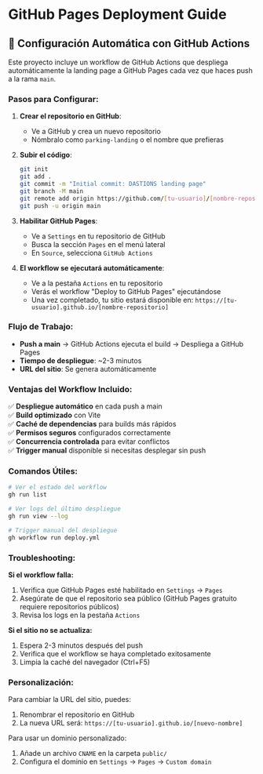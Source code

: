 # GitHub Pages Deployment Guide

## 🚀 Configuración Automática con GitHub Actions

Este proyecto incluye un workflow de GitHub Actions que despliega automáticamente la landing page a GitHub Pages cada vez que haces push a la rama `main`.

### Pasos para Configurar:

1. **Crear el repositorio en GitHub**:
   - Ve a GitHub y crea un nuevo repositorio
   - Nómbralo como `parking-landing` o el nombre que prefieras

2. **Subir el código**:
   ```bash
   git init
   git add .
   git commit -m "Initial commit: DASTIONS landing page"
   git branch -M main
   git remote add origin https://github.com/[tu-usuario]/[nombre-repositorio].git
   git push -u origin main
   ```

3. **Habilitar GitHub Pages**:
   - Ve a `Settings` en tu repositorio de GitHub
   - Busca la sección `Pages` en el menú lateral
   - En `Source`, selecciona `GitHub Actions`

4. **El workflow se ejecutará automáticamente**:
   - Ve a la pestaña `Actions` en tu repositorio
   - Verás el workflow "Deploy to GitHub Pages" ejecutándose
   - Una vez completado, tu sitio estará disponible en:
     `https://[tu-usuario].github.io/[nombre-repositorio]`

### Flujo de Trabajo:

- **Push a main** → GitHub Actions ejecuta el build → Despliega a GitHub Pages
- **Tiempo de despliegue**: ~2-3 minutos
- **URL del sitio**: Se genera automáticamente

### Ventajas del Workflow Incluido:

✅ **Despliegue automático** en cada push a main  
✅ **Build optimizado** con Vite  
✅ **Caché de dependencias** para builds más rápidos  
✅ **Permisos seguros** configurados correctamente  
✅ **Concurrencia controlada** para evitar conflictos  
✅ **Trigger manual** disponible si necesitas desplegar sin push  

### Comandos Útiles:

```bash
# Ver el estado del workflow
gh run list

# Ver logs del último despliegue
gh run view --log

# Trigger manual del despliegue
gh workflow run deploy.yml
```

### Troubleshooting:

**Si el workflow falla:**
1. Verifica que GitHub Pages esté habilitado en `Settings` → `Pages`
2. Asegúrate de que el repositorio sea público (GitHub Pages gratuito requiere repositorios públicos)
3. Revisa los logs en la pestaña `Actions`

**Si el sitio no se actualiza:**
1. Espera 2-3 minutos después del push
2. Verifica que el workflow se haya completado exitosamente
3. Limpia la caché del navegador (Ctrl+F5)

### Personalización:

Para cambiar la URL del sitio, puedes:
1. Renombrar el repositorio en GitHub
2. La nueva URL será: `https://[tu-usuario].github.io/[nuevo-nombre]`

Para usar un dominio personalizado:
1. Añade un archivo `CNAME` en la carpeta `public/`
2. Configura el dominio en `Settings` → `Pages` → `Custom domain`

